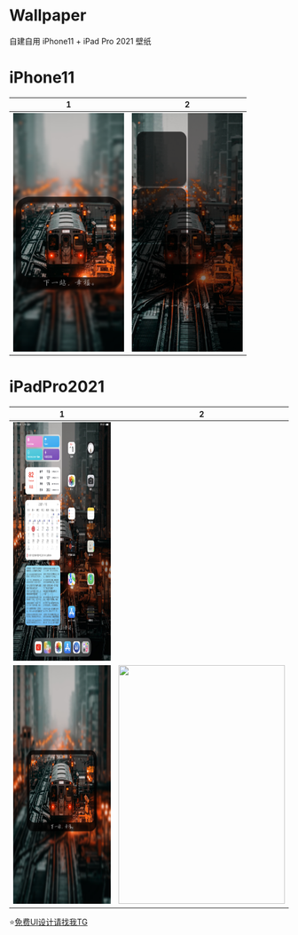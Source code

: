 # Wallpaper

自建自用 iPhone11 + iPad Pro 2021 壁纸

# iPhone11
|  1   | 2  | 
|  ----  | ----  | 
|<img src="https://github.com/RainyMoment/Wallpaper/blob/main/1-Lock%20iPhone11.png"  width="200" height="430"/>|<img src="https://github.com/RainyMoment/Wallpaper/blob/main/1-Main%20iPhone11.png" width="200" height="430"/>|


# iPadPro2021
|  1   | 2  | 
|  ----  | ----  | 
<img src="https://github.com/RainyMoment/Wallpaper/blob/main/1-Show%20iPadPro2021.JPEG" width="300" height="430"/>|
<img src="https://github.com/RainyMoment/Wallpaper/blob/main/1-Lock%20iPadPro2021.png" width="300" height="430"/>|<img src="https://github.com/RainyMoment/Wallpaper/blob/main/1-Main%20iPadPro2021.png" width="300" height="430"/>|


⭐️[免费UI设计请找我TG](https://t.me/iFreeUI)
